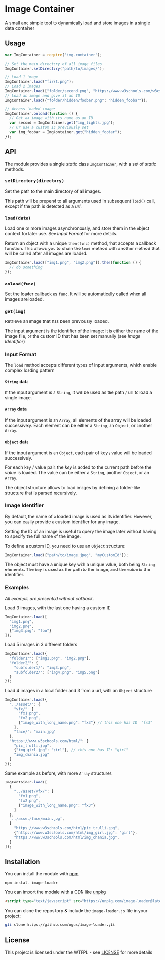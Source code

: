 # Image Container

A small and simple tool to dynamically load and store images in a single data container


## Usage

```js
var ImgContainer = require('img-container');

// Set the main directory of all image files
ImgContainer.setDirectory("path/to/images/");

// Load 1 image
ImgContainer.load("first.png");
// Load 2 images
ImgContainer.load(["folder/second.png", "https://www.w3schools.com/w3css/img_lights.jpg"]);
// Load an image and give it an ID
ImgContainer.load({"folder/hidden/foobar.png": "hidden_foobar"});

// Access loaded images
ImgContainer.onload(function () {
  // Get an image with its name as an ID
  var second = ImgContainer.get("img_lights.jpg");
  // Or use a custom ID previously set
  var img_foobar = ImgContainer.get("hidden_foobar");
});

```


## API

The module provides a single *static* class `ImgContainer`, with a set of *static* methods.

### `setDirectory(directory)`

Set the path to the main directory of all images.

This path will be prepend to all arguments used in subsequent `load()` call, except if the path is detected as a *url*.

### `load(data)`

Load one or more images asynchronously, and store them in the object context for later use. See *Input Format* for more details.

Return an object with a unique `then(func)` method, that accepts a callback function. This allows you to chain the `load` method with another method that will be called after all images are loaded.

```js
ImgContainer.load(["img1.png", "img2.png"]).then(function () {
  // do something
});
```

### `onload(func)`

Set the loader callback as `func`. It will be automatically called when all images are loaded.

### `get(img)`

Retrieve an image that has been previously loaded.

The input argument is the identifier of the image: it is either the name of the image file, or the custom ID that has been set manually (see *Image Identifier*)

### Input Format

The `load` method accepts different types of input arguments, which enable complex loading pattern.

#### `String` data

If the input argument is a `String`, it will be used as the path / url to load a single image.

#### `Array` data

If the input argument is an `Array`, all elements of the array will be loaded successively. Each element can be either a `String`, an `Object`, or another `Array`.

#### `Object` data

If the input argument is an `Object`, each pair of key / value  will be loaded successively.

For each key / value pair, the *key* is added to the current path before the *value* is loaded. The value can be either a `String`, another `Object`, or an `Array`.

The object structure allows to load images by defining a folder-like structure that is parsed recursively.

### Image Identifier

By default, the name of a loaded image is used as its identifier. However, you can easily provide a custom identifier for any image.

Setting the ID of an image is useful to query the image later without having to specify the full name of the image.

To define a custom ID, you need to use an `Object` structure:
```js
ImgContainer.load({"path/to/image.jpeg", "myCustomId"});
```

The object must have a unique key with a unique value, both being `String` elements. The *key* is used as the path to the image, and the *value* is the identifier.

### Examples

*All example are presented without callback.*

Load 3 images, with the last one having a custom ID
```js
ImgContainer.load([
  "img1.png",
  "img2.png",
  {"img3.png": "foo"}
]);
```

Load 5 images in 3 different folders
```js
ImgContainer.load({
  "folder1/": ["img1.png", "img2.png"],
  "folder2/": {
    "subfolder1/": "img3.png",
    "subfolder2/": ["img4.png", "img5.png"]
  }
});
```

Load 4 images in a local folder and 3 from a url, with an `Object` structure
```js
ImgContainer.load({
  "../asset/": {
    "vfx/": [
      "fx1.png",
      "fx2.png",
      {"image_with_long_name.png": "fx3"} // this one has ID: "fx3"
    ],
    "face/": "main.jpg"
  },
  "https://www.w3schools.com/html/": [
    "pic_trulli.jpg",
    {"img_girl.jpg": "girl"}, // this one has ID: "girl"
    "img_chania.jpg"
  ]
});
```

Same example as before, with more `Array` structures
```js
ImgContainer.load([
  {
    "../asset/vfx/": [
      "fx1.png",
      "fx2.png",
      {"image_with_long_name.png": "fx3"}
    ]
  },
  "../asset/face/main.jpg",
  [
    "https://www.w3schools.com/html/pic_trulli.jpg",
    {"https://www.w3schools.com/html/img_girl.jpg": "girl"},
    "https://www.w3schools.com/html/img_chania.jpg",
  ]
]);
```


## Installation

You can install the module with [npm](https://www.npmjs.com/)
```sh
npm install image-loader
```

You can import the module with a CDN like [unpkg](https://unpkg.com/)
```html
<script type="text/javascript" src="https://unpkg.com/image-loader@latest"></script>
```

You can clone the repository & include the `image-loader.js` file in your project:
```sh
git clone https://github.com/ogus/image-loader.git
```


## License

This project is licensed under the WTFPL - see [LICENSE](LICENSE) for more details
